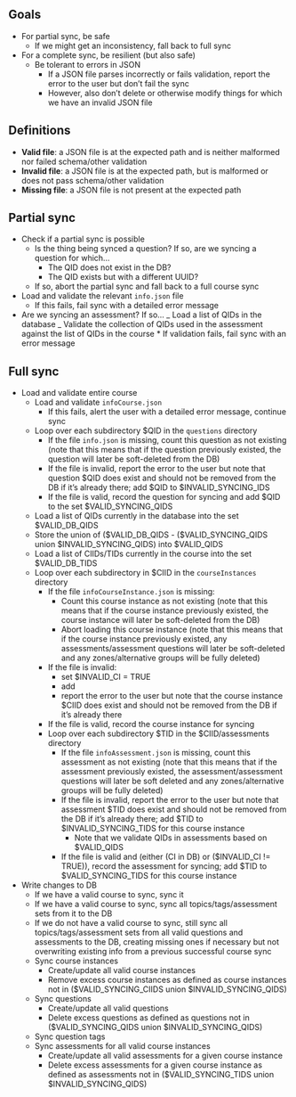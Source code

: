 ## Goals

- For partial sync, be safe
  - If we might get an inconsistency, fall back to full sync
- For a complete sync, be resilient (but also safe)
  - Be tolerant to errors in JSON
    - If a JSON file parses incorrectly or fails validation, report the error to the user but don’t fail the sync
    - However, also don’t delete or otherwise modify things for which we have an invalid JSON file

## Definitions

- **Valid file**: a JSON file is at the expected path and is neither malformed nor failed schema/other validation
- **Invalid file**: a JSON file is at the expected path, but is malformed or does not pass schema/other validation
- **Missing file**: a JSON file is not present at the expected path

## Partial sync

- Check if a partial sync is possible
  - Is the thing being synced a question? If so, are we syncing a question for which…
    - The QID does not exist in the DB?
    - The QID exists but with a different UUID?
  - If so, abort the partial sync and fall back to a full course sync
- Load and validate the relevant `info.json` file
  - If this fails, fail sync with a detailed error message
- Are we syncing an assessment? If so…
  _ Load a list of QIDs in the database
  _ Validate the collection of QIDs used in the assessment against the list of QIDs in the course \* If validation fails, fail sync with an error message


## Full sync
- Load and validate entire course
  - Load and validate `infoCourse.json`
    - If this fails, alert the user with a detailed error message, continue sync
  - Loop over each subdirectory \$QID in the `questions` directory
    - If the file `info.json` is missing, count this question as not existing (note that this means that if the question previously existed, the question will later be soft-deleted from the DB)
    - If the file is invalid, report the error to the user but note that question \$QID does exist and should not be removed from the DB if it’s already there; add \$QID to \$INVALID_SYNCING_IDS
    - If the file is valid, record the question for syncing and add \$QID to the set \$VALID_SYNCING_QIDS
  - Load a list of QIDs currently in the database into the set \$VALID_DB_QIDS
  - Store the union of (\$VALID_DB_QIDS - (\$VALID_SYNCING_QIDS union \$INVALID_SYNCING_QIDS) into \$VALID_QIDS
  - Load a list of CIIDs/TIDs currently in the course into the set \$VALID_DB_TIDS
  - Loop over each subdirectory in \$CIID in the `courseInstances` directory
    - If the file `infoCourseInstance.json` is missing:
      - Count this course instance as not existing (note that this means that if the course instance previously existed, the course instance will later be soft-deleted from the DB)
      - Abort loading this course instance (note that this means that if the course instance previously existed, any assessments/assessment questions will later be soft-deleted and any zones/alternative groups will be fully deleted)
    - If the file is invalid:
      - set \$INVALID_CI = TRUE
      - add 
      - report the error to the user but note that the course instance \$CIID does exist and should not be removed from the DB if it’s already there
    - If the file is valid, record the course instance for syncing
    - Loop over each subdirectory \$TID in the \$CIID/assessments directory
      - If the file `infoAssessment.json` is missing, count this assessment as not existing (note that this means that if the assessment previously existed, the assessment/assessment questions will later be soft deleted and any zones/alternative groups will be fully deleted)
      - If the file is invalid, report the error to the user but note that assessment \$TID does exist and should not be removed from the DB if it’s already there; add \$TID to \$INVALID_SYNCING_TIDS for this course instance
        - Note that we validate QIDs in assessments based on \$VALID_QIDS
      - If the file is valid and (either (CI in DB) or (\$INVALID_CI != TRUE)), record the assessment for syncing; add \$TID to \$VALID_SYNCING_TIDS for this course instance
- Write changes to DB
  - If we have a valid course to sync, sync it
  - If we have a valid course to sync, sync all topics/tags/assessment sets from it to the DB
  - If we do not have a valid course to sync, still sync all topics/tags/assessment sets from all valid questions and assessments to the DB, creating missing ones if necessary but not overwriting existing info from a previous successful course sync
  - Sync course instances
    - Create/update all valid course instances
    - Remove excess course instances as defined as course instances not in (\$VALID_SYNCING_CIIDS union \$INVALID_SYNCING_QIDS)
  - Sync questions
    - Create/update all valid questions
    - Delete excess questions as defined as questions not in (\$VALID_SYNCING_QIDS union \$INVALID_SYNCING_QIDS)
  - Sync question tags
  - Sync assessments for all valid course instances
    - Create/update all valid assessments for a given course instance
    - Delete excess assessments for a given course instance as defined as assessments not in (\$VALID_SYNCING_TIDS union \$INVALID_SYNCING_QIDS)
